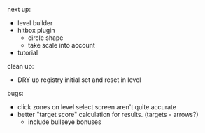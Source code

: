 next up:
- level builder
- hitbox plugin
  - circle shape
  - take scale into account
- tutorial

clean up:
- DRY up registry initial set and reset in level

bugs:
- click zones on level select screen aren't quite accurate
- better "target score" calculation for results. (targets - arrows?)
  - include bullseye bonuses
